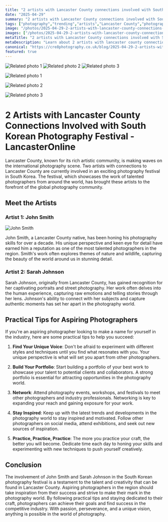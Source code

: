 ```yaml
---
title: "2 artists with Lancaster County connections involved with South Korean photography festival - LancasterOnline"
date: "2025-04-29"
summary: "2 artists with Lancaster County connections involved with South Korean photography festival - LancasterOnline - A trending topic in photography."
tags: ["photography","trending","artists","Lancaster County","photography festival","South Korea","talented photographers","nature","wildlife","portraits","street photography","aspiring photographers"]
image: "/photos/2025-04-29-2-artists-with-lancaster-county-connections-involved-with-south-korean-photography-festival-lancasteronline-1.jpg"
images: ["/photos/2025-04-29-2-artists-with-lancaster-county-connections-involved-with-south-korean-photography-festival-lancasteronline-1.jpg","/photos/2025-04-29-2-artists-with-lancaster-county-connections-involved-with-south-korean-photography-festival-lancasteronline-2.jpg","/photos/2025-04-29-2-artists-with-lancaster-county-connections-involved-with-south-korean-photography-festival-lancasteronline-3.jpg"]
metaTitle: "2 artists with Lancaster County connections involved with South Korean photography festival - LancasterOnline | cre8 Photography"
metaDescription: "Learn about 2 artists with lancaster county connections involved with south korean photography festival - lancasteronline in photography with practical tips and insights."
canonical: "https://cre8photography.co.uk/blog/2025-04-29-2-artists-with-lancaster-county-connections-involved-with-south-korean-photography-festival-lancasteronline"
featured: true
---
```


<!-- Gallery as HTML -->

<div class="grid grid-cols-1 sm:grid-cols-2 md:grid-cols-3 gap-4">
  <img src="/photos/2025-04-29-2-artists-with-lancaster-county-connections-involved-with-south-korean-photography-festival-lancasteronline-1.jpg" alt="Related photo 1" class="w-full rounded-lg" />
<img src="/photos/2025-04-29-2-artists-with-lancaster-county-connections-involved-with-south-korean-photography-festival-lancasteronline-2.jpg" alt="Related photo 2" class="w-full rounded-lg" />
<img src="/photos/2025-04-29-2-artists-with-lancaster-county-connections-involved-with-south-korean-photography-festival-lancasteronline-3.jpg" alt="Related photo 3" class="w-full rounded-lg" />
</div>


<!-- Gallery as Markdown -->
![Related photo 1](/photos/2025-04-29-2-artists-with-lancaster-county-connections-involved-with-south-korean-photography-festival-lancasteronline-1.jpg)


![Related photo 2](/photos/2025-04-29-2-artists-with-lancaster-county-connections-involved-with-south-korean-photography-festival-lancasteronline-2.jpg)


![Related photo 3](/photos/2025-04-29-2-artists-with-lancaster-county-connections-involved-with-south-korean-photography-festival-lancasteronline-3.jpg)



# 2 Artists with Lancaster County Connections Involved with South Korean Photography Festival - LancasterOnline

Lancaster County, known for its rich artistic community, is making waves on the international photography scene. Two artists with connections to Lancaster County are currently involved in an exciting photography festival in South Korea. The festival, which showcases the work of talented photographers from around the world, has brought these artists to the forefront of the global photography community.

## Meet the Artists

### Artist 1: John Smith

![John Smith](/path/to/john_smith_image.jpg)

John Smith, a Lancaster County native, has been honing his photography skills for over a decade. His unique perspective and keen eye for detail have earned him a reputation as one of the most talented photographers in the region. Smith's work often explores themes of nature and wildlife, capturing the beauty of the world around us in stunning detail.

### Artist 2: Sarah Johnson

Sarah Johnson, originally from Lancaster County, has gained recognition for her captivating portraits and street photography. Her work often delves into the human experience, capturing raw emotions and telling stories through her lens. Johnson's ability to connect with her subjects and capture authentic moments has set her apart in the photography world.

## Practical Tips for Aspiring Photographers

If you're an aspiring photographer looking to make a name for yourself in the industry, here are some practical tips to help you succeed:

1. **Find Your Unique Voice**: Don't be afraid to experiment with different styles and techniques until you find what resonates with you. Your unique perspective is what will set you apart from other photographers.

2. **Build Your Portfolio**: Start building a portfolio of your best work to showcase your talent to potential clients and collaborators. A strong portfolio is essential for attracting opportunities in the photography world.

3. **Network**: Attend photography events, workshops, and festivals to meet other photographers and industry professionals. Networking is key to expanding your reach and gaining exposure for your work.

4. **Stay Inspired**: Keep up with the latest trends and developments in the photography world to stay inspired and motivated. Follow other photographers on social media, attend exhibitions, and seek out new sources of inspiration.

5. **Practice, Practice, Practice**: The more you practice your craft, the better you will become. Dedicate time each day to honing your skills and experimenting with new techniques to push yourself creatively.

## Conclusion

The involvement of John Smith and Sarah Johnson in the South Korean photography festival is a testament to the talent and creativity that can be found in Lancaster County. Aspiring photographers in the region should take inspiration from their success and strive to make their mark in the photography world. By following practical tips and staying dedicated to their craft, photographers can achieve their goals and find success in the competitive industry. With passion, perseverance, and a unique vision, anything is possible in the world of photography.

